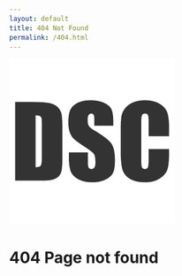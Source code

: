 ```yaml
---
layout: default
title: 404 Not Found
permalink: /404.html
---
```


<div class="main">
  <div class="logo">
    <img src="/images/dsc-logo.png">
  </div>
  <h1>404 Page not found</h1>
</div>
